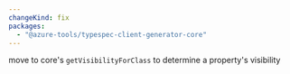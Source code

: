```yaml
---
changeKind: fix
packages:
  - "@azure-tools/typespec-client-generator-core"
---
```


move to core's `getVisibilityForClass` to determine a property's visibility